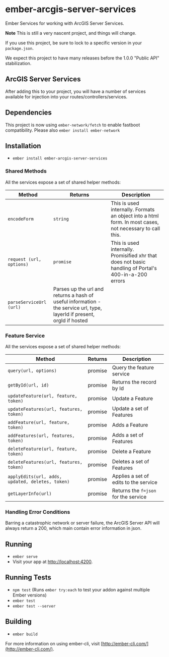 # ember-arcgis-server-services

Ember Services for working with ArcGIS Server Services.

**Note**  This is still a very nascent project, and things will change.

If you use this project, be sure to lock to a specific version in your `package.json`.

We expect this project to have many releases before the 1.0.0 "Public API" stabilization.

## ArcGIS Server Services
After adding this to your project, you will have a number of services available for injection into your routes/controllers/services.

## Dependencies
This project is now using `ember-network/fetch` to enable fastboot compatibility. Please also `ember install ember-network`

## Installation
* `ember install ember-arcgis-server-services`

### Shared Methods
All the services expose a set of shared helper methods:

| Method |  Returns |Description |
| --- | --- | --- |
| `encodeForm` | `string` | This is used internally. Formats an object into a html form. In most cases, not necessary to call this.|
| `request (url, options)` | `promise` | This is used internally. Promisified xhr that does not basic handling of Portal's 400-in-a-200 errors |
| `parseServiceUrl (url)` | Parses up the url and returns a hash of useful information - the service url, type, layerId if present, orgId if hosted |

### Feature Service
All the services expose a set of shared helper methods:

| Method |  Returns |Description |
| --- | --- | --- |
| `query(url, options)` | promise | Query the feature service |
| `getById(url, id)` | promise | Returns the record by Id |
| `updateFeature(url, feature, token)` | promise | Update a Feature |
| `updateFeatures(url, features, token)` | promise | Update a set of Features |
| `addFeature(url, feature, token)` | promise | Adds a Feature |
| `addFeatures(url, features, token)` | promise | Adds a set of Features |
| `deleteFeature(url, feature, token)` | promise | Delete a Feature |
| `deleteFeatures(url, features, token)` | promise | Deletes a set of Features |
| `applyEdits(url, adds, updated, deletes, token)` | promise | Applies a set of edits to the service |
| `getLayerInfo(url)` | promise | Returns the `f=json` for the service |

### Handling Error Conditions
Barring a catastrophic network or server failure, the ArcGIS Server API will always return a 200, which main contain error information in json.

## Running

* `ember serve`
* Visit your app at [http://localhost:4200](http://localhost:4200).

## Running Tests

* `npm test` (Runs `ember try:each` to test your addon against multiple Ember versions)
* `ember test`
* `ember test --server`

## Building

* `ember build`

For more information on using ember-cli, visit [http://ember-cli.com/](http://ember-cli.com/).
